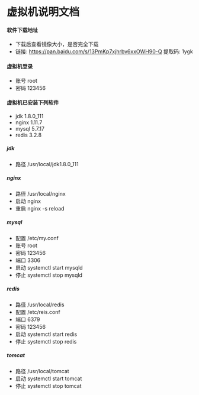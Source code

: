# 虚拟机说明文档

#### 软件下载地址

* 下载后查看镜像大小，是否完全下载
* 链接: https://pan.baidu.com/s/13PmKp7xjhrbv6xxOWH90-Q 提取码: 1ygk

#### 虚拟机登录

* 账号 root
* 密码 123456

#### 虚拟机已安装下列软件

* jdk 1.8.0_111
* nginx 1.11.7
* mysql 5.7.17
* redis 3.2.8

##### jdk

* 路径 /usr/local/jdk1.8.0_111

##### nginx

* 路径 /usr/local/nginx
* 启动 nginx
* 重启 nginx -s reload

##### mysql

* 配置 /etc/my.conf
* 账号 root
* 密码 123456
* 端口 3306
* 启动 systemctl start mysqld
* 停止 systemctl stop mysqld

##### redis

* 路径 /usr/local/redis
* 配置 /etc/reis.conf
* 端口 6379
* 密码 123456
* 启动 systemctl start redis
* 停止 systemctl stop redis

##### tomcat

* 路径 /usr/local/tomcat
* 启动 systemctl start tomcat
* 停止 systemctl stop tomcat